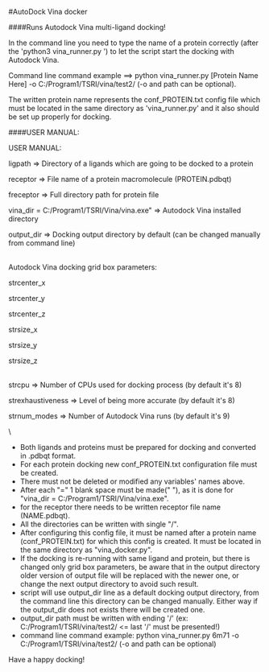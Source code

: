 #AutoDock Vina docker


####Runs Autodock Vina multi-ligand docking!

In the command line you need to type the name of a protein correctly (after the 'python3 vina_runner.py ') 
to let the script start the docking with Autodock Vina. 

Command line command example ==> python vina_runner.py [Protein Name Here] -o C:/Program1/TSRI/vina/test2/ (-o and path can be optional).
 
The written protein name represents the conf_PROTEIN.txt config file which must be located in the same directory as 
'vina_runner.py' and it also should be set up properly for docking.


####USER MANUAL:

USER MANUAL:

ligpath => Directory of a ligands which are going to be docked to a protein

receptor => File name of a protein macromolecule (PROTEIN.pdbqt)

freceptor => Full directory path for protein file

vina_dir = C:/Program1/TSRI/Vina/vina.exe" => Autodock Vina installed directory

output_dir => Docking output directory by default (can be changed manually from command line)

\
Autodock Vina docking grid box parameters:
                
strcenter_x 

strcenter_y 

strcenter_z 

strsize_x   

strsize_y   

strsize_z   

\
strcpu => Number of CPUs used for docking process (by default it's 8)

strexhaustiveness => Level of being more accurate (by default it's 8)

strnum_modes => Number of Autodock Vina runs (by default it's 9)

\
- Both ligands and proteins must be prepared for docking and converted in .pdbqt format.
- For each protein docking new conf_PROTEIN.txt configuration file must be created.
- There must not be deleted or modified any variables' names above.
- After each "=" 1 blank space must be made(" "), as it is done for "vina_dir = C:/Program1/TSRI/Vina/vina.exe".
- for the receptor there needs to be written receptor file name (NAME.pdbqt).
- All the directories can be written with single "/".
- After configuring this config file, it must be named after a protein name (conf_PROTEIN.txt)
for which this config is created. It must be located in the same directory as "vina_docker.py".
- If the docking is re-running with same ligand and protein, but there is changed only grid box parameters,
be aware that in the output directory older version of output file will be replaced with the newer one,
or change the next output directory to avoid such result.
- script will use output_dir line as a default docking output directory, from the command line this directory can be
changed manually. Either way if the output_dir does not exists there will be created one.
- output_dir path must be written with ending '/' (ex: C:/Program1/TSRI/vina/test2/ <= last '/' must be presented!)
- command line command example: python vina_runner.py 6m71 -o C:/Program1/TSRI/vina/test2/ (-o and path can be optional)

Have a happy docking!
